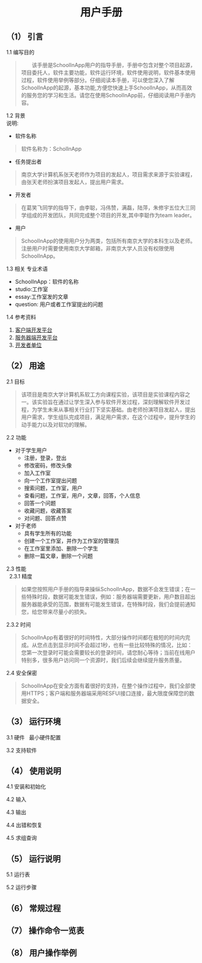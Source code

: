 <h1 align=center> 用户手册 </h1>  

##  （1） 引言  
1.1 编写目的  
>&emsp;&emsp;该手册是SchoolInApp用户的指导手册，手册中包含对整个项目起源，项目委托人，软件主要功能，软件运行环境，软件使用说明，软件基本使用过程，软件使用举例等部分。仔细阅读本手册，可以使您深入了解SchoolInApp的起源，基本功能,方便您快速上手SchoolInApp，从而高效的服务您的学习和生活。请您在使用SchoolInApp前，仔细阅读用户手册内容。  

1.2 背景  
说明:   
* 软件名称  
>软件名称为：ScholInApp  

* 任务提出者  
>南京大学计算机系张天老师作为项目的发起人，项目需求来源于实验课程，由张天老师扮演项目发起人，提出用户需求。  

* 开发者  
>在葛笑飞同学的指导下，由李聪，冯伟赞，满磊，陆萍，朱修宇五位大三同学组成的开发团队，共同完成整个项目的开发,其中李聪作为team leader。  

* 用户  
>SchoolInApp的使用用户分为两类，包括所有南京大学的本科生以及老师。注册用户时需要使用南京大学邮箱，非南京大学人员没有权限使用SchoolInApp。  

1.3 相关 专业术语  
* SchoolInApp：软件的名称  
* studio:工作室  
* essay:工作室发的文章  
* question: 用户或者工作室提出的问题  

1.4 参考资料   
1. [客户端开发平台](https://developer.android.com/index.html)
2. [服务器端开发平台](https://spring.io/)  
3. [开发者单位](https://cs.nju.edu.cn/)  

## （2） 用途  

2.1 目标  
>该项目是南京大学计算机系软工方向课程实验，该项目是实验课程内容之一。该实验旨在通过让学生深入参与软件开发过程，深刻理解软件开发过程，为学生未来从事相关行业打下坚实基础。由老师扮演项目发起人，提出用户需求，学生组队完成项目，满足用户需求，在这个过程中，提升学生的动手能力以及对软功的理解。

2.2 功能  
* 对于学生用户  
  * 注册，登录，登出  
  * 修改密码，修改头像  
  * 加入工作室  
  * 向一个工作室提出问题  
  * 搜索问题，工作室，用户  
  * 查看问题，工作室，用户，文章，回答，个人信息  
  * 回答一个问题  
  * 收藏问题，收藏答案  
  * 对问题、回答点赞  
* 对于老师  
  * 具有学生所有的功能  
  * 创建一个工作室，并作为工作室的管理员  
  * 在工作室里添加、删除一个学生  
  * 删除一篇文章，删除一个问题  

2.3 性能  
  
2.3.1 精度  
>如果您按照用户手册的指导来操纵SchoolInApp，数据不会发生错误；在一些特殊时段，数据可能发生错误，例如：服务器端需要更新，用户数目超出服务器能承受的范围，数据有可能发生错误，在特殊时段，我们会提前通知您，给您带来尽量小的损失。  

2.3.2 时间  
>SchoolInApp有着很好的时间特性，大部分操作时间都在极短的时间内完成。从您点击到显示时间不会超过1秒，也有一些比较特殊的情况，比如：
您第一次登录时可能会需要较长的登录时间，请您耐心等待；当前在线用户特别多，很多用户访问同一个资源时，我们后续会继续提升服务质量。

2.4 安全保密  
>SchoolInApp在安全方面有着很好的支持，在整个操作过程中，我们全部使用HTTPS；客户端和服务器端采用RESFUl接口连接，最大限度保障您的数据安全。

## （3） 运行环境  

3.1 硬件  
最小硬件配置  

3.2 支持软件  

## （4） 使用说明  

4.1 安装和初始化  

4.2 输入  

4.3 输出  

4.4 出错和恢复  

4.5 求组查询  

## （5） 运行说明  

5.1 运行表  

5.2 运行步骤  

## （6） 常规过程  

## （7） 操作命令一览表   

## （8） 用户操作举例
